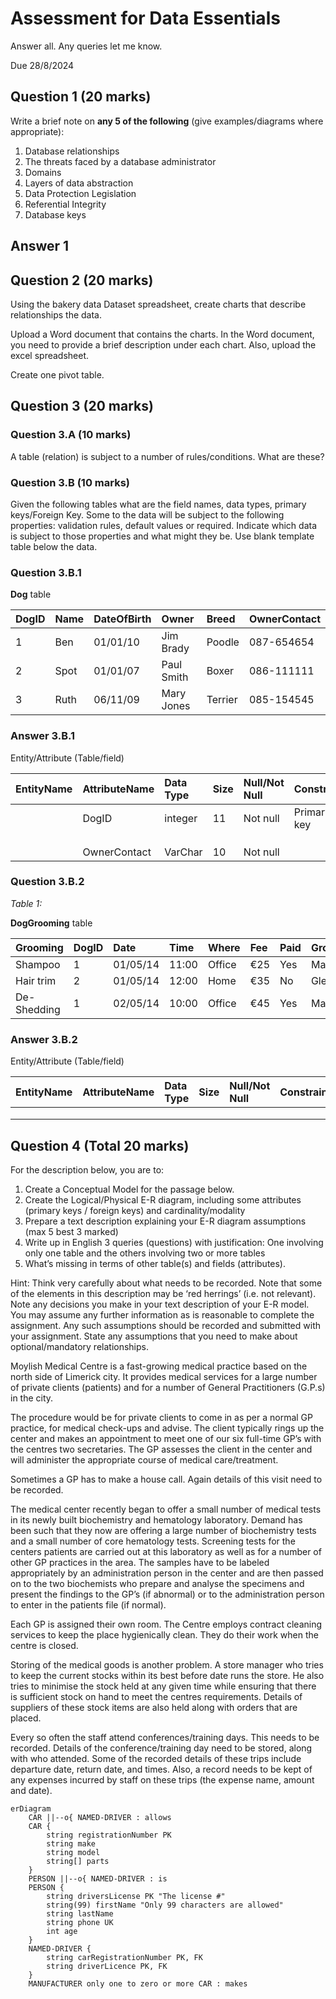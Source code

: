 
# Assessment for Data Essentials

Answer all. Any queries let me know.

Due 28/8/2024

## Question 1 (20 marks)

Write a brief note on **any 5 of the following** (give examples/diagrams where appropriate):

1. Database relationships
2. The threats faced by a database administrator
3. Domains
4. Layers of data abstraction
5. Data Protection Legislation
6. Referential Integrity
7. Database keys

## Answer 1

## Question 2 (20 marks)

Using the bakery data Dataset spreadsheet, create charts that describe relationships the data.

Upload a Word document that contains the charts. In the Word document, you need to provide a brief description under each chart. Also, upload the excel spreadsheet.

Create one pivot table.

## Question 3 (20 marks)

### Question 3.A (10 marks)

A table (relation) is subject to a number of rules/conditions. What are these?

### Question 3.B (10 marks)

Given the following tables what are the field names, data types, primary keys/Foreign Key. Some to the data will be subject to the following properties: validation rules, default values or required. Indicate which data is subject to those properties and what might they be. Use blank template table below the data.

### Question 3.B.1

**Dog** table

| **DogID** | **Name** | **DateOfBirth** | **Owner**  | **Breed** | **OwnerContact** |
|:----------|:---------|:----------------|:-----------|:----------|:-----------------|
| 1         | Ben      | 01/01/10        | Jim Brady  | Poodle    | 087-654654       |
| 2         | Spot     | 01/01/07        | Paul Smith | Boxer     | 086-111111       |
| 3         | Ruth     | 06/11/09        | Mary Jones | Terrier   | 085-154545       |

### Answer 3.B.1

Entity/Attribute (Table/field)

| **EntityName** | **AttributeName** | **Data Type** | **Size** | **Null/Not Null** | **Constraint** |
|:---------------|:------------------|:--------------|:---------|:------------------|:---------------|
|                | DogID             | integer       | 11       | Not null          | Primary key    |
|                |                   |               |          |                   |                |
|                |                   |               |          |                   |                |
|                |                   |               |          |                   |                |
|                | OwnerContact      | VarChar       | 10       |        Not null           |                |

### Question 3.B.2

*Table 1:*

**DogGrooming** table

| **Grooming** | **DogID** | **Date** | **Time** | **Where** | **Fee** | **Paid** | **Groomer** |
|:-------------|:----------|:---------|:---------|:----------|:--------|:---------|:------------|
| Shampoo      | 1         | 01/05/14 | 11:00    | Office    | €25     | Yes      | Marie       |
| Hair trim    | 2         | 01/05/14 | 12:00    | Home      | €35     | No       | Glen        |
| De-Shedding  | 1         | 02/05/14 | 10:00    | Office    | €45     | Yes      | Marie       |

### Answer 3.B.2

Entity/Attribute (Table/field)

| **EntityName** | **AttributeName** | **Data Type** | **Size** | **Null/Not Null** | **Constraint** |
|:---------------|:------------------|:--------------|:---------|:------------------|:---------------|
|                |                   |               |          |                   |                |
|                |                   |               |          |                   |                |
|                |                   |               |          |                   |                |

## Question 4 (Total 20 marks)

For the description below, you are to:

1. Create a Conceptual Model for the passage below.
2. Create the Logical/Physical E-R diagram, including some attributes (primary keys / foreign keys) and cardinality/modality
3. Prepare a text description explaining your E-R diagram assumptions (max 5 best 3 marked)
4. Write up in English 3 queries (questions) with justification: One involving only one table and the others involving two or more tables
5. What’s missing in terms of other table(s) and fields (attributes).

Hint: Think very carefully about what needs to be recorded. Note that some of the elements in this description may be ‘red herrings’ (i.e. not relevant). Note any decisions you make in your text description of your E-R model. You may assume any further information as is reasonable to complete the assignment. Any such assumptions should be recorded and submitted with your assignment. State any assumptions that you need to make about optional/mandatory relationships.

Moylish Medical Centre is a fast-growing medical practice based on the north side of Limerick city. It provides medical services for a large number of private clients (patients) and for a number of General Practitioners (G.P.s) in the city.

The procedure would be for private clients to come in as per a normal GP practice, for medical check-ups and advise. The client typically rings up the center and makes an appointment to meet one of our six full-time GP’s with the centres two secretaries. The GP assesses the client in the center and will administer the appropriate course of medical care/treatment.

Sometimes a GP has to make a house call. Again details of this visit need to be recorded.

The medical center recently began to offer a small number of medical tests in its newly built biochemistry and hematology laboratory. Demand has been such that they now are offering a large number of biochemistry tests and a small number of core hematology tests. Screening tests for the centers patients are carried out at this laboratory as well as for a number of other GP practices in the area. The samples have to be labeled appropriately by an administration person in the center and are then passed on to the two biochemists who prepare and analyse the specimens and present the findings to the GP’s (if abnormal) or to the administration person to enter in the patients file (if normal).

Each GP is assigned their own room. The Centre employs contract cleaning services to keep the place hygienically clean. They do their work when the centre is closed.

Storing of the medical goods is another problem. A store manager who tries to keep the current stocks within its best before date runs the store. He also tries to minimise the stock held at any given time while ensuring that there is sufficient stock on hand to meet the centres requirements. Details of suppliers of these stock items are also held along with orders that are placed.

Every so often the staff attend conferences/training days. This needs to be recorded. Details of the conference/training day need to be stored, along with who attended. Some of the recorded details of these trips include departure date, return date, and times. Also, a record needs to be kept of any expenses incurred by staff on these trips (the expense name, amount and date).

```mermaid
erDiagram
    CAR ||--o{ NAMED-DRIVER : allows
    CAR {
        string registrationNumber PK
        string make
        string model
        string[] parts
    }
    PERSON ||--o{ NAMED-DRIVER : is
    PERSON {
        string driversLicense PK "The license #"
        string(99) firstName "Only 99 characters are allowed"
        string lastName
        string phone UK
        int age
    }
    NAMED-DRIVER {
        string carRegistrationNumber PK, FK
        string driverLicence PK, FK
    }
    MANUFACTURER only one to zero or more CAR : makes
```
